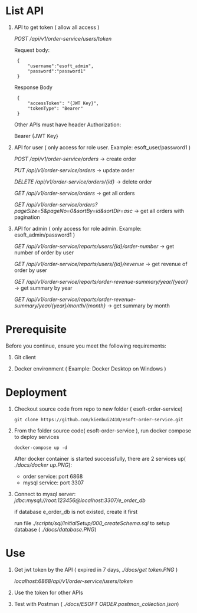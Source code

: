 # List API

1. API to get token ( allow all access )

    *POST /api/v1/order-service/users/token* 

    Request body:
    
        {
            "username":"esoft_admin",
            "password":"password1"    
        }

    Response Body
    
        {
            "accessToken": "{JWT Key}",
            "tokenType": "Bearer"
        }

    Other APIs must have header Authorization:
    
    Bearer {JWT Key}

2. API for user ( only access for role user. Example: esoft_user/password1 )

    *POST /api/v1/order-service/orders* -> create order

    *PUT  /api/v1/order-service/orders* -> update order

    *DELETE /api/v1/order-service/orders/{id}* -> delete order

    *GET /api/v1/order-service/orders*  -> get all orders
    
    *GET /api/v1/order-service/orders?pageSize=5&pageNo=0&sortBy=id&sortDir=asc*  -> get all orders with pagination

3. API for admin ( only access for role admin. Example: esoft_admin/password1 )

    *GET /api/v1/order-service/reports/users/{id}/order-number* -> get number of order by user

    *GET /api/v1/order-service/reports/users/{id}/revenue* -> get revenue of order by user

    *GET /api/v1/order-service/reports/order-revenue-summary/year/{year}* -> get summary by year

    *GET /api/v1/order-service/reports/order-revenue-summary/year/{year}/month/{month}* -> get summary by month

# Prerequisite

Before you continue, ensure you meet the following requirements:

1. Git client

2. Docker environment ( Example: Docker Desktop on Windows )

# Deployment

1. Checkout source code from repo to new folder ( esoft-order-service)

    `git clone https://github.com/kienbui2410/esoft-order-service.git`

2. From the folder source code( esoft-order-service ), run docker compose to deploy services

    `docker-compose up -d`

    After docker container is started successfully, there are 2 services up( *./docs/docker up.PNG*):
    * order service: port 6868
    * mysql service: port 3307

3. Connect to mysql server: *jdbc:mysql://root:123456@localhost:3307/e_order_db*

	if database e_order_db is not existed, create it first

    run file *./scripts/sql/InitialSetup/000_createSchema.sql* to setup database ( *./docs/database.PNG*)

# Use

1. Get jwt token by the API ( expired in 7 days, *./docs/get token.PNG* )

    *localhost:6868/api/v1/order-service/users/token*

2. Use the token for other APIs 

3. Test with Postman ( *./docs/ESOFT ORDER.postman_collection.json*)

